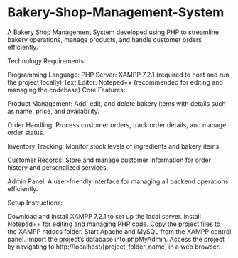 # Bakery-Shop-Management-System  
 A Bakery Shop Management System developed using PHP to streamline bakery operations, manage products, and handle customer orders efficiently.

Technology Requirements:

Programming Language: PHP
Server: XAMPP 7.2.1 (required to host and run the project locally)
Text Editor: Notepad++ (recommended for editing and managing the codebase)
Core Features:

Product Management: Add, edit, and delete bakery items with details such as name, price, and availability.

Order Handling: Process customer orders, track order details, and manage order status.

Inventory Tracking: Monitor stock levels of ingredients and bakery items.

Customer Records: Store and manage customer information for order history and personalized services.

Admin Panel: A user-friendly interface for managing all backend operations efficiently.

Setup Instructions:

Download and install XAMPP 7.2.1 to set up the local server.
Install Notepad++ for editing and managing PHP code.
Copy the project files to the XAMPP htdocs folder.
Start Apache and MySQL from the XAMPP control panel.
Import the project’s database into phpMyAdmin.
Access the project by navigating to http://localhost/[project_folder_name] in a web browser.
